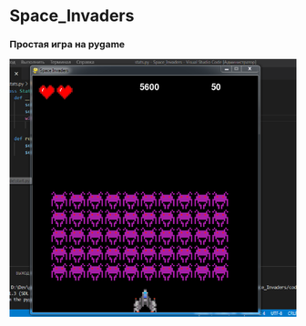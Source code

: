# Space_Invaders

### Простая игра на pygame

![Image alt](https://raw.githubusercontent.com/CapitainFan/Space_Invaders/main/code/images/view.PNG)
